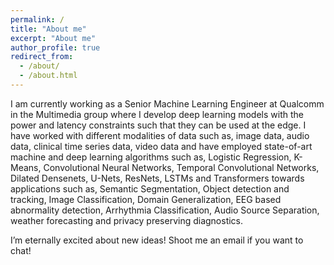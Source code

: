 ```yaml
---
permalink: /
title: "About me"
excerpt: "About me"
author_profile: true
redirect_from: 
  - /about/
  - /about.html
---
```



I am currently working as a Senior Machine Learning Engineer at Qualcomm in the Multimedia group where I develop deep learning models with the power and latency constraints such that they can be used at the edge. I have worked with different modalities of data such as, image data, audio data, clinical time series data, video data and have employed state-of-art machine and deep learning algorithms such as, Logistic Regression, K-Means, Convolutional Neural Networks, Temporal Convolutional Networks, Dilated Densenets, U-Nets, ResNets, LSTMs and Transformers towards applications such as, Semantic Segmentation, Object detection and tracking, Image Classification, Domain Generalization, EEG based abnormality detection, Arrhythmia Classification, Audio Source Separation, weather forecasting and privacy preserving diagnostics.  

I’m eternally excited about new ideas! Shoot me an email if you want to chat!
